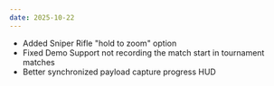 ```yaml
---
date: 2025-10-22
---
```


* Added Sniper Rifle "hold to zoom" option
* Fixed Demo Support not recording the match start in tournament matches
* Better synchronized payload capture progress HUD
